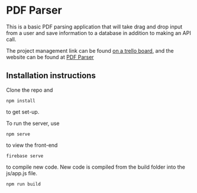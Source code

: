 # PDF Parser

This is a basic PDF parsing application that will take drag and drop input from a user and save information to a database in addition to making an API call.

The project management link can be found [on a trello board](https://trello.com/b/1u1fXSiE/covered-insurance-project), and the website can be found at [PDF Parser](http://pdfparser.firebaseapp.com)


## Installation instructions

Clone the repo and
```
npm install
```

to get set-up.  

To run the server, use
```
npm serve
```

to  view the front-end
```
firebase serve
```
to compile new code.
New code is compiled from the build folder into the js/app.js file.
```
npm run build
```
